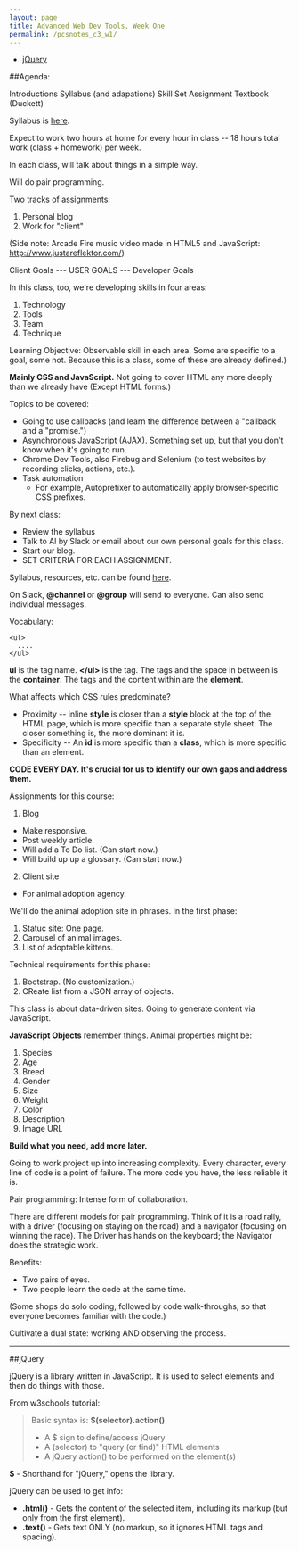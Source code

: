 ```yaml
---
layout: page
title: Advanced Web Dev Tools, Week One
permalink: /pcsnotes_c3_w1/
---
```


* [jQuery](#jQuery)

##Agenda:

Introductions
Syllabus (and adapations)
Skill Set
Assignment
Textbook (Duckett)

Syllabus is [here](http://portlandcodeschool.github.io/afe/).

Expect to work two hours at home for every hour in class -- 18 hours total work (class + homework) per week.

In each class, will talk about things in a simple way.

Will do pair programming.

Two tracks of assignments:

1. Personal blog
2. Work for "client"

(Side note: Arcade Fire music video made in HTML5 and JavaScript: http://www.justareflektor.com/)

Client Goals --- USER GOALS --- Developer Goals

In this class, too, we're developing skills in four areas:

1. Technology
2. Tools
3. Team
4. Technique

Learning Objective: Observable skill in each area.  Some are specific to a goal, some not. Because this is a class, some of these are already defined.)

**Mainly CSS and JavaScript.**
Not going to cover HTML any more deeply than we already have (Except HTML forms.) 

Topics to be covered: 

* Going to use callbacks (and learn the difference between a "callback and a "promise.") 
* Asynchronous JavaScript (AJAX). Something set up, but that you don't know when it's going to run.
* Chrome Dev Tools, also Firebug and Selenium (to test websites by recording clicks, actions, etc.).
* Task automation
  * For example, Autoprefixer to automatically apply browser-specific CSS prefixes.

By next class:

* Review the syllabus
* Talk to Al by Slack or email about our own personal goals for this class.
* Start our blog.
* SET CRITERIA FOR EACH ASSIGNMENT.

Syllabus, resources, etc. can be found [here](https://github.com/portlandcodeschool/afe).

On Slack, **@channel** or **@group** will send to everyone. Can also send individual messages.

Vocabulary:

```
<ul>
  ....
</ul>
```

**ul** is the tag name.
**\</ul>** is the tag.
The tags and the space in between is the **container**.
The tags and the content within are the **element**.

What affects which CSS rules predominate?

* Proximity -- inline **style** is closer than a **style** block at the top of the HTML page, which is more specific than a separate style sheet. The closer something is, the more dominant it is.
* Specificity -- An **id** is more specific than a **class**, which is more specific than an element.

**CODE EVERY DAY.  It's crucial for us to identify our own gaps and address them.**

Assignments for this course: 

1. Blog
  * Make responsive.
  * Post weekly article.
  * Will add a To Do list. (Can start now.)
  * Will build up up a glossary. (Can start now.)
2. Client site
  * For animal adoption agency.
  
  We'll do the animal adoption site in phrases. In the first phase:
  
  1. Statuc site: One page.
  2. Carousel of animal images.
  3. List of adoptable kittens.
  
  Technical requirements for this phase:
  
  1. Bootstrap. (No customization.)
  2. CReate list from a JSON array of objects.
  
  This class is about data-driven sites. Going to generate content via JavaScript.
  
  **JavaScript Objects** remember things.  Animal properties might be:
  
  1. Species
  2. Age
  3. Breed
  4. Gender
  5. Size
  6. Weight
  7. Color
  8. Description
  9. Image URL
  
**Build what you need, add more later.**

Going to work project up into increasing complexity. Every character, every line of code is a point of failure. The more code you have, the less reliable it is.

Pair programming: Intense form of collaboration.

There are different models for pair programming. Think of it is a road rally, with a driver (focusing on staying on the road) and a navigator (focusing on winning the race). The Driver has hands on the keyboard; the Navigator does the strategic work.

Benefits:

* Two pairs of eyes.
* Two people learn the code at the same time.

(Some shops do solo coding, followed by code walk-throughs, so that everyone becomes familiar with the code.)

Cultivate a dual state: working AND observing the process.

***

<a name="jQuery"></a>
##jQuery

jQuery is a library written in JavaScript. It is used to select elements and then do things with those.

From w3schools tutorial:

> Basic syntax is: **$(selector).action()**
>
>* A $ sign to define/access jQuery
>* A (selector) to "query (or find)" HTML elements
>* A jQuery action() to be performed on the element(s)

**$** - Shorthand for "jQuery," opens the library.

jQuery can be used to get info:

* **.html()** - Gets the content of the selected item, including its markup (but only from the first element).
* **.text()** - Gets text ONLY (no markup, so it ignores HTML tags and spacing).